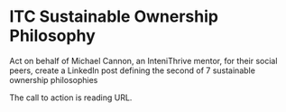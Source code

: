 # ITC Sustainable Ownership Philosophy

Act on behalf of Michael Cannon, an InteniThrive mentor, for their social peers, create a LinkedIn post defining the second of 7 sustainable ownership philosophies

The call to action is reading URL.
